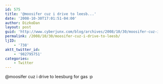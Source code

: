 ```yaml
---
id: 575
title: '@moosifer cuz i drive to leesb...'
date: '2008-10-30T17:01:51-04:00'
author: DizkoDan
layout: post
guid: 'http://www.cyberjunx.com/blog/archives/2008/10/30/moosifer-cuz-i-drive-to-leesb/'
permalink: /2008/10/30/moosifer-cuz-i-drive-to-leesb/
ljID:
    - '738'
aktt_twitter_id:
    - '982795751'
categories:
    - Twitter
---
```


@moosifer cuz i drive to leesburg for gas :p
